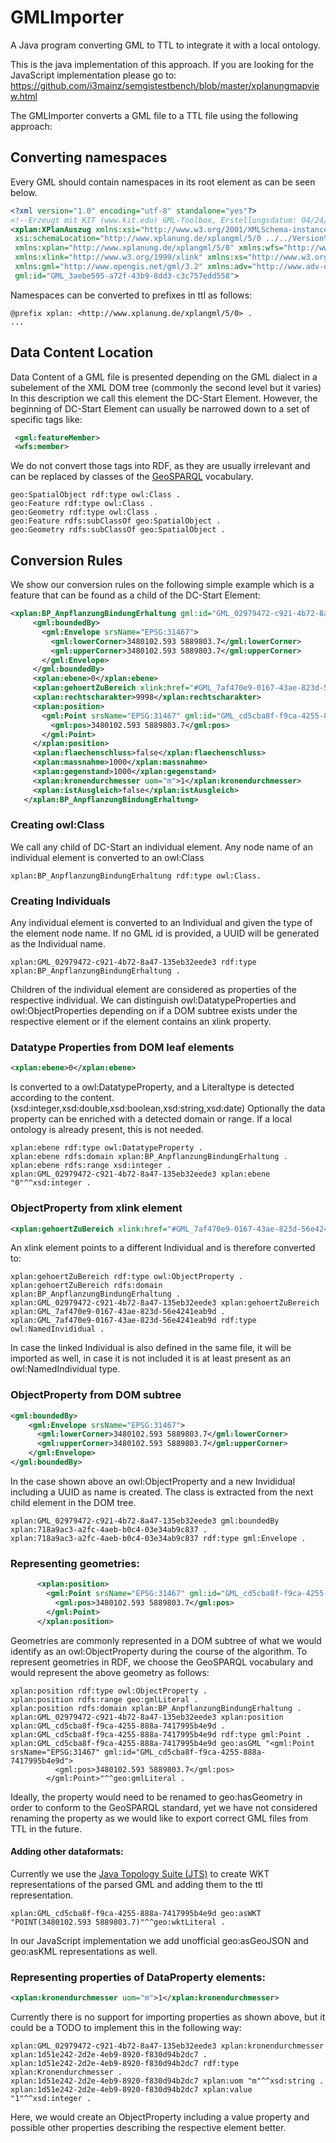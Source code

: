 # GMLImporter
A Java program converting GML to TTL to integrate it with a local ontology.

This is the java implementation of this approach. If you are looking for the JavaScript implementation please go to:
https://github.com/i3mainz/semgistestbench/blob/master/xplanungmapview.html


The GMLImporter converts a GML file to a TTL file using the following approach:

## Converting namespaces

Every GML should contain namespaces in its root element as can be seen below.
```xml
<?xml version="1.0" encoding="utf-8" standalone="yes"?>
<!--Erzeugt mit KIT (www.kit.edu) GML-Toolbox, Erstellungsdatum: 04/24/17-->
<xplan:XPlanAuszug xmlns:xsi="http://www.w3.org/2001/XMLSchema-instance"
 xsi:schemaLocation="http://www.xplanung.de/xplangml/5/0 ../../Version%205.0/Schema/XPlanung-Operationen.xsd"
 xmlns:xplan="http://www.xplanung.de/xplangml/5/0" xmlns:wfs="http://www.opengis.net/wfs"
 xmlns:xlink="http://www.w3.org/1999/xlink" xmlns:xs="http://www.w3.org/2001/XMLSchema"
 xmlns:gml="http://www.opengis.net/gml/3.2" xmlns:adv="http://www.adv-online.de/nas"
 gml:id="GML_3aebe595-a72f-43b9-8dd3-c3c757edd558">
```
Namespaces can be converted to prefixes in ttl as follows:
```ttl
@prefix xplan: <http://www.xplanung.de/xplangml/5/0> .
...
```
## Data Content Location
Data Content of a GML file is presented depending on the GML dialect in a subelement of the XML DOM tree (commonly the second level but it varies)
In this description we call this element the DC-Start Element.
However, the beginning of DC-Start Element can usually be narrowed down to a set of specific tags like:
```xml
 <gml:featureMember>
 <wfs:member>
 ```
 We do not convert those tags into RDF, as they are usually irrelevant and can be replaced by classes of the [GeoSPARQL](http://www.opengeospatial.org/standards/geosparql) vocabulary.
 ```ttl
geo:SpatialObject rdf:type owl:Class .
geo:Feature rdf:type owl:Class .
geo:Geometry rdf:type owl:Class .
geo:Feature rdfs:subClassOf geo:SpatialObject . 
geo:Geometry rdfs:subClassOf geo:SpatialObject .
 ```
## Conversion Rules
 We show our conversion rules on the following simple example which is a feature that can be found as a child of the DC-Start Element:
 ```xml
 <xplan:BP_AnpflanzungBindungErhaltung gml:id="GML_02979472-c921-4b72-8a47-135eb32eede3">
      <gml:boundedBy>
        <gml:Envelope srsName="EPSG:31467">
          <gml:lowerCorner>3480102.593 5889803.7</gml:lowerCorner>
          <gml:upperCorner>3480102.593 5889803.7</gml:upperCorner>
        </gml:Envelope>
      </gml:boundedBy>
      <xplan:ebene>0</xplan:ebene>
      <xplan:gehoertZuBereich xlink:href="#GML_7af470e9-0167-43ae-823d-56e4241eab9d" />
      <xplan:rechtscharakter>9998</xplan:rechtscharakter>
      <xplan:position>
        <gml:Point srsName="EPSG:31467" gml:id="GML_cd5cba8f-f9ca-4255-888a-7417995b4e9d">
          <gml:pos>3480102.593 5889803.7</gml:pos>
        </gml:Point>
      </xplan:position>
      <xplan:flaechenschluss>false</xplan:flaechenschluss>
      <xplan:massnahme>1000</xplan:massnahme>
      <xplan:gegenstand>1000</xplan:gegenstand>
      <xplan:kronendurchmesser uom="m">1</xplan:kronendurchmesser>
      <xplan:istAusgleich>false</xplan:istAusgleich>
    </xplan:BP_AnpflanzungBindungErhaltung>
 ```
### **Creating owl:Class** 
We call any child of DC-Start an individual element. Any node name of an individual element is converted to an owl:Class 
```ttl
xplan:BP_AnpflanzungBindungErhaltung rdf:type owl:Class. 
```
### **Creating Individuals** 
Any individual element is converted to an Individual and given the type of the element node name. If no GML id is provided, a UUID will be generated as the Individual name.
```ttl
xplan:GML_02979472-c921-4b72-8a47-135eb32eede3 rdf:type xplan:BP_AnpflanzungBindungErhaltung . 
```
Children of the individual element are considered as properties of the respective individual. 
We can distinguish owl:DatatypeProperties and owl:ObjectProperties depending on if a DOM subtree exists under the respective element or if the element contains an xlink property.
### **Datatype Properties from DOM leaf elements**
```xml
<xplan:ebene>0</xplan:ebene>
```
Is converted to a owl:DatatypeProperty, and a Literaltype is detected according to the content. (xsd:integer,xsd:double,xsd:boolean,xsd:string,xsd:date)
Optionally the data property can be enriched with a detected domain or range. If a local ontology is already present, this is not needed.
```ttl
xplan:ebene rdf:type owl:DatatypeProperty .
xplan:ebene rdfs:domain xplan:BP_AnpflanzungBindungErhaltung .
xplan:ebene rdfs:range xsd:integer .
xplan:GML_02979472-c921-4b72-8a47-135eb32eede3 xplan:ebene "0"^^xsd:integer .
``` 
### **ObjectProperty from xlink element**
```xml
<xplan:gehoertZuBereich xlink:href="#GML_7af470e9-0167-43ae-823d-56e4241eab9d" />
```
An xlink element points to a different Individual and is therefore converted to:
```ttl
xplan:gehoertZuBereich rdf:type owl:ObjectProperty .
xplan:gehoertZuBereich rdfs:domain xplan:BP_AnpflanzungBindungErhaltung .
xplan:GML_02979472-c921-4b72-8a47-135eb32eede3 xplan:gehoertZuBereich xplan:GML_7af470e9-0167-43ae-823d-56e4241eab9d . 
xplan:GML_7af470e9-0167-43ae-823d-56e4241eab9d rdf:type owl:NamedInvididual . 
```
In case the linked Individual is also defined in the same file, it will be imported as well, in case it is not included it is at least present as an owl:NamedIndividual type.
### **ObjectProperty from DOM subtree**
```xml
<gml:boundedBy>
    <gml:Envelope srsName="EPSG:31467">
      <gml:lowerCorner>3480102.593 5889803.7</gml:lowerCorner>
      <gml:upperCorner>3480102.593 5889803.7</gml:upperCorner>
    </gml:Envelope>
</gml:boundedBy>
```
In the case shown above an owl:ObjectProperty and a new Invididual including a UUID as name is created. 
The class is extracted from the next child element in the DOM tree.
```ttl
xplan:GML_02979472-c921-4b72-8a47-135eb32eede3 gml:boundedBy xplan:718a9ac3-a2fc-4aeb-b0c4-03e34ab9c837 .
xplan:718a9ac3-a2fc-4aeb-b0c4-03e34ab9c837 rdf:type gml:Envelope .
```
### **Representing geometries**:
```xml
      <xplan:position>
        <gml:Point srsName="EPSG:31467" gml:id="GML_cd5cba8f-f9ca-4255-888a-7417995b4e9d">
          <gml:pos>3480102.593 5889803.7</gml:pos>
        </gml:Point>
      </xplan:position>
```
Geometries are commonly represented in a DOM subtree of what we would identify as an owl:ObjectProperty during the course of the algorithm.
To represent geometries in RDF, we choose the GeoSPARQL vocabulary and would represent the above geometry as follows:
```ttl
xplan:position rdf:type owl:ObjectProperty .
xplan:position rdfs:range geo:gmlLiteral .
xplan:position rdfs:domain xplan:BP_AnpflanzungBindungErhaltung .
xplan:GML_02979472-c921-4b72-8a47-135eb32eede3 xplan:position xplan:GML_cd5cba8f-f9ca-4255-888a-7417995b4e9d .
xplan:GML_cd5cba8f-f9ca-4255-888a-7417995b4e9d rdf:type gml:Point .
xplan:GML_cd5cba8f-f9ca-4255-888a-7417995b4e9d geo:asGML "<gml:Point srsName="EPSG:31467" gml:id="GML_cd5cba8f-f9ca-4255-888a-7417995b4e9d">
          <gml:pos>3480102.593 5889803.7</gml:pos>
        </gml:Point>"^^geo:gmlLiteral .
```
Ideally, the property would need to be renamed to geo:hasGeometry in order to conform to the GeoSPARQL standard, yet we have not considered renaming the property as we would like to export correct GML files from TTL in the future.
#### Adding other dataformats:
Currently we use the [Java Topology Suite (JTS)](https://projects.eclipse.org/projects/locationtech.jts) to create WKT representations of the parsed GML and adding them to the ttl representation.
```ttl
xplan:GML_cd5cba8f-f9ca-4255-888a-7417995b4e9d geo:asWKT "POINT(3480102.593 5889803.7)"^^geo:wktLiteral .
```
In our JavaScript implementation we add unofficial geo:asGeoJSON and geo:asKML representations as well.
### **Representing properties of DataProperty elements**:
```xml
<xplan:kronendurchmesser uom="m">1</xplan:kronendurchmesser>
```
Currently there is no support for importing properties as shown above, but it could be a TODO to implement this in the following way:
```ttl
xplan:GML_02979472-c921-4b72-8a47-135eb32eede3 xplan:kronendurchmesser xplan:1d51e242-2d2e-4eb9-8920-f830d94b2dc7 .
xplan:1d51e242-2d2e-4eb9-8920-f830d94b2dc7 rdf:type xplan:Kronendurchmesser .
xplan:1d51e242-2d2e-4eb9-8920-f830d94b2dc7 xplan:uom "m"^^xsd:string .
xplan:1d51e242-2d2e-4eb9-8920-f830d94b2dc7 xplan:value "1"^^xsd:integer .
```
Here, we would create an ObjectProperty including a value property and possible other properties describing the respective element better.

